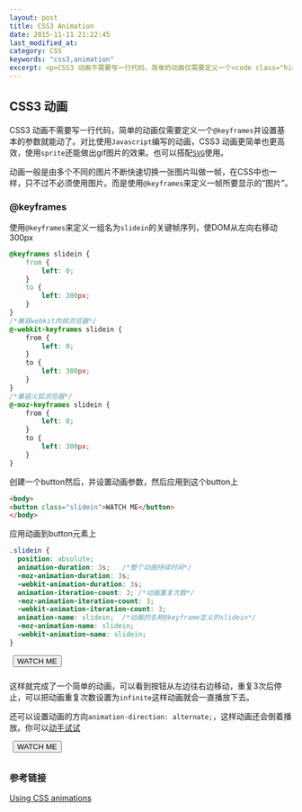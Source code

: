 ```yaml
---
layout: post
title: CSS3 Animation
date: 2015-11-11 21:22:45
last_modified_at: 
category: CSS
keywords: "css3,animation"
excerpt: <p>CSS3 动画不需要写一行代码，简单的动画仅需要定义一个<code class="highlighter-rouge">@keyframes</code>并设置基本的参数就能动了。对比使用<code class="highlighter-rouge">Javascript</code>编写的动画，CSS3 动画更简单也更高效，使用<code class="highlighter-rouge">sprite</code>还能做出gif图片的效果。也可以搭配<a href="https://developer.mozilla.org/en-US/docs/Web/SVG"><code class="highlighter-rouge">SVG</code></a>使用。</p>
---
```


## CSS3 动画

CSS3 动画不需要写一行代码，简单的动画仅需要定义一个`@keyframes`并设置基本的参数就能动了。对比使用`Javascript`编写的动画，CSS3 动画更简单也更高效，使用`sprite`还能做出gif图片的效果。也可以搭配[`SVG`](https://developer.mozilla.org/en-US/docs/Web/SVG)使用。

动画一般是由多个不同的图片不断快速切换一张图片叫做一帧，在CSS中也一样，只不过不必须使用图片。而是使用`@keyframes`来定义一帧所要显示的“图片”。

### @keyframes

使用`@keyframes`来定义一组名为`slidein`的关键帧序列，使DOM从左向右移动300px

```css
@keyframes slidein {
    from {
        left: 0;
    }
    to {
        left: 300px;
    }
}
/*兼容webkit内核浏览器*/
@-webkit-keyframes slidein {
    from {
        left: 0;
    }
    to {
        left: 300px;
    }
}
/*兼容火狐浏览器*/
@-moz-keyframes slidein {
    from {
        left: 0;
    }
    to {
        left: 300px;
    }
}
```

创建一个button然后，并设置动画参数，然后应用到这个button上

```html
<body>
<button class="slidein">WATCH ME</button>
</body>
```

应用动画到button元素上

```css
.slidein {
  position: absolute;
  animation-duration: 3s;   /*整个动画持续时间*/
  -moz-animation-duration: 3s;
  -webkit-animation-duration: 3s;
  animation-iteration-count: 3; /*动画重复次数*/
  -moz-animation-iteration-count: 3;
  -webkit-animation-iteration-count: 3;
  animation-name: slidein;  /*动画的名称@keyframe定义的slidein*/
  -moz-animation-name: slidein;
  -webkit-animation-name: slidein;
}
```
<style type="text/css">
@keyframes slidein {
    from {
        left: 0;
    }
    to {
        left: 300px;
    }
}
@-webkit-keyframes slidein {
    from {
        left: 0;
    }
    to {
        left: 300px;
    }
}
/*兼容火狐浏览器*/
@-moz-keyframes slidein {
    from {
        left: 0;
    }
    to {
        left: 300px;
    }
}
.slidein {
  position: absolute;
  animation-duration: 3s;   /*整个动画持续时间*/
  -moz-animation-duration: 3s;
  -webkit-animation-duration: 3s;
  animation-iteration-count: 3; /*动画重复次数*/
  -moz-animation-iteration-count: 3;
  -webkit-animation-iteration-count: 3;
  animation-name: slidein;  /*动画的名称@keyframe定义的slidein*/
  -moz-animation-name: slidein;
  -webkit-animation-name: slidein;
}
.infinite.slidein {
    animation-direction: alternate;
    -moz-animation-direction: alternate;
    -webkit-animation-direction: alternate;
    animation-iteration-count: infinite;
    -moz-animation-iteration-count: infinite;
    -webkit-animation-iteration-count: infinite;
}
</style>
<div style="height: 30px; position: relative;"><button class="slidein">WATCH ME</button></div>

这样就完成了一个简单的动画，可以看到按钮从左边往右边移动，重复3次后停止，可以把动画重复次数设置为`infinite`这样动画就会一直播放下去。

还可以设置动画的方向`animation-direction: alternate;`，这样动画还会倒着播放。你可以[动手试试](http://codepen.io/Lin-H/pen/ojQMrM)

<div style="height: 30px; position: relative;"><button class="slidein infinite">WATCH ME</button></div>

### 参考链接

[Using CSS animations](https://developer.mozilla.org/en-US/docs/Web/CSS/CSS_Animations/Using_CSS_animations)